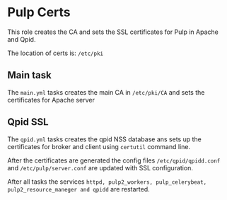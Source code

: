 # Pulp Certs

This role creates the CA and sets the SSL certificates for Pulp in Apache and Qpid.

The location of certs is: `/etc/pki`

## Main task

The `main.yml` tasks creates the main CA in `/etc/pki/CA` and sets the certificates for Apache server


## Qpid SSL

The `qpid.yml` tasks creates the qpid NSS database ans sets up the certificates for
broker and client using `certutil` command line.

After the certificates are generated the config files `/etc/qpid/qpidd.conf` and `/etc/pulp/server.conf` are updated with SSL configuration.

After all tasks the services `httpd, pulp2_workers, pulp_celerybeat, pulp2_resource_maneger and qpidd` are restarted.
